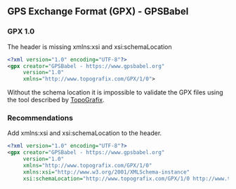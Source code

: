 ## GPS Exchange Format (GPX) - GPSBabel

### GPX 1.0

The header is missing xmlns:xsi and xsi:schemaLocation

```xml
<?xml version="1.0" encoding="UTF-8"?>
<gpx creator="GPSBabel - https://www.gpsbabel.org"
     version="1.0"
     xmlns="http://www.topografix.com/GPX/1/0">
```

Without the schema location it is impossible to validate the GPX files using the tool described by [TopoGrafix](https://www.topografix.com/gpx_validation.asp).



### Recommendations

Add xmlns:xsi and xsi:schemaLocation to the header.

```xml
<?xml version="1.0" encoding="UTF-8"?>
<gpx creator="GPSBabel - https://www.gpsbabel.org"
     version="1.0"
     xmlns="http://www.topografix.com/GPX/1/0"
     xmlns:xsi="http://www.w3.org/2001/XMLSchema-instance"
     xsi:schemaLocation="http://www.topografix.com/GPX/1/0 http://www.topografix.com/GPX/1/0/gpx.xsd">
```